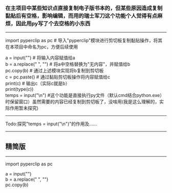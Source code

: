 ### 在主项目中某些知识点直接复制电子版书本的，但某些原因造成复制黏贴后有空格，影响编辑，而用的瑞士军刀这个功能个人觉得有点麻烦，因此用py写了个去空格的小东西

---
import pyperclip as pc  # 导入"pyperclip"模块进行剪切板复制黏贴操作，将其在本项目中命名为pc，方便后续使用
     
a = input("")  # 将输入内容赋值给a     
b = a.replace(" ", "")  # 将a中空格替换为"无内容"，并赋值给b     
pc.copy(b)  # 通过上述模块实现将b复制到剪切板     
c = pc.paste()  # 通过黏贴剪切板操作将内容赋值给c     
print(c)  # 输出c（实际c就是b）     
print(type(c))     
temps = input("\n") #这个功能是直接执行py文件（默认cmd结合python.exe）时保留窗口）虽然需要的内容已经复制到剪切板了，没啥用(我是这么理解的，实际作用暂未探究)

---

Todo:探究"temps = input("\n")"的作用及……

---

## 精简版

---

import pyperclip as pc

a = input("")     
b = a.replace(" ", "")     
pc.copy(b)
